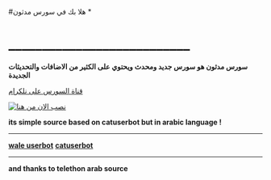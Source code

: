 #هلا بك في سورس مدثون *
# ___________________________

**سورس مدثون هو سورس جديد ومحدث ويحتوي على الكثير من الاضافات والتحديثات الجديدة**

[قناة السورس على نلكرام](https://t.me/MedThon )



[![نصب الان من هنا](https://www.herokucdn.com/deploy/button.svg)](https://heroku.com/deploy?template=https://github.com/zdddu/AnyThing)


**its simple source based on catuserbot but in arabic language !**
__________________________
**[wale userbot](https://t.me/MedThon )**
**[catuserbot](https://github.com/TgCatUB/catuserbot)**
__________________________
**and thanks to telethon arab source**

